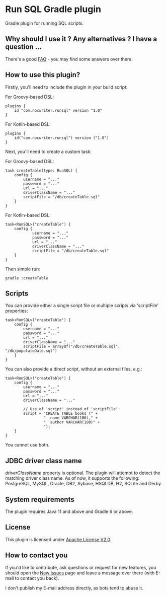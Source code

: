 Run SQL Gradle plugin
=====================

Gradle plugin for running SQL scripts.

Why should I use it ? Any alternatives ? I have a question ...
--------------------------------------------------------------
There's a good [FAQ](docs/FAQ.md) - you may find some answers over there.

How to use this plugin?
-----------------------
Firstly, you'll need to include the plugin in your build script:

For Groovy-based DSL:

    plugins {
        id "com.nocwriter.runsql" version "1.0"
    }

For Kotlin-based DSL:

    plugins {
        id("com.nocwriter.runsql") version ("1.0")
    }
    
Next, you'll need to create a custom task:

For Groovy-based DSL:

    task createTable(type: RunSQL) {
        config {
            username = "..."
            password = "..."
            url = "..."
            driverClassName = "..."
            scriptFile = "/db/createTable.sql"
        }
    }

For Kotlin-based DSL:

    task<RunSQL>("createTable") {
        config {
                username = "..."
                password = "..."
                url = "..."
                driverClassName = "..."
                scriptFile = "/db/createTable.sql"
        }
    }
    
Then simple run:

    gradle :createTable

Scripts
----------------
You can provide either a single script file or multiple scripts via 'scriptFile' properties:

    task<RunSQL>("createTable") {
        config {
            username = "..."
            password = "..."
            url = "..."
            driverClassName = "..."
            scriptFile = arrayOf("/db/createTable.sql", "/db/populateDate.sql")
        }
    }
    
You can also provide a direct script, without an external files, e.g.:

    task<RunSQL>("createTable") {
        config {
            username = "..."
            password = "..."
            url = "..."
            driverClassName = "..."
            
            // Use of 'script' instead of 'scriptFile':
            script = "CREATE TABLE books (" +
                     "  name VARCHAR(100)," +
                     "  author VARCHAR(100)" +
                     ");
        }
    }

You cannot use both.

JDBC driver class name
----------------------
_driverClassName_ property is optional. The plugin will attempt to detect the matching driver class name.
As of now, it supports the following: PostgreSQL, MySQL, Oracle, DB2, Sybase, HSQLDB, H2, SQLite and Derby.

System requirements
-------------------
The plugin requires Java 11 and above and Gradle 6 or above.

License
-------
This plugin is licensed under [Apache License V2.0](LICENSE).

How to contact you
------------------
If you'd like to contribute, ask questions or request for new features, you
should open the
[New issues](https://github.com/NocWriter/runsql-gradle-plugin/issues/new)
page and leave a message over there (with E-mail to contact you back).

I don't publish my E-mail address directly, as bots tend to abuse it.
 
